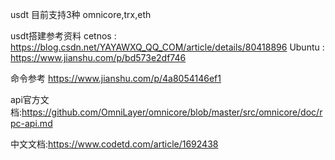 usdt 目前支持3种
omnicore,trx,eth

usdt搭建参考资料
cetnos : https://blog.csdn.net/YAYAWXQ_QQ_COM/article/details/80418896
Ubuntu : https://www.jianshu.com/p/bd573e2df746

命令参考
https://www.jianshu.com/p/4a8054146ef1



api官方文档:https://github.com/OmniLayer/omnicore/blob/master/src/omnicore/doc/rpc-api.md


中文文档:https://www.codetd.com/article/1692438
